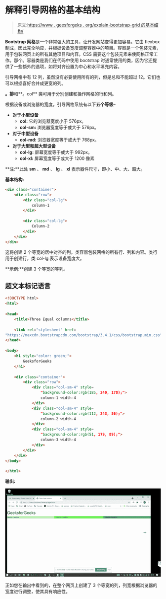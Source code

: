 # 解释引导网格的基本结构

> 原文:[https://www . geesforgeks . org/explain-bootstrap-grid 的基本结构/](https://www.geeksforgeeks.org/explain-the-basic-structure-of-the-bootstrap-grid/)

**Bootstrap 网格**是一个非常强大的工具，让开发网站变得更加容易。它由 flexbox 制成，因此完全响应，并根据设备宽度调整容器中的项目。容器是一个包装元素，用于包装网页上的所有其他项目和内容。CSS 需要这个包装元素来使网格正常工作。那个。容器类是我们在代码中使用 bootstrap 时通常使用的类，因为它还提供了一些额外的选项，如将对齐设置为中心和水平填充内容。

引导网格中有 12 列，虽然没有必要使用所有的列，但是总和不能超过 12。它们也可以根据喜好合并成更宽的列。

**。排**和**。col** 类可用于分别创建和操作网格的行和列。

根据设备或浏览器的宽度，引导网格系统有以下**五个等级**–

*   **对于小型设备**
    *   **col:** 它的浏览器宽度小于 576px。
    *   **col-sm:** 浏览器宽度等于或大于 576px。
*   **对于中型设备**
    *   **col-md:** 浏览器宽度等于或大于 768px。
*   **对于大型和超大型设备**
    *   **col-lg:** 屏幕宽度等于或大于 992px。
    *   **col-xl:** 屏幕宽度等于或大于 1200 像素

**注:**此处 **sm** 、 **md** 、 **lg** 、 **xl** 表示器件尺寸，即小、中、大、超大。

**基本结构:**

```html
<div class="container">
    <div class="row">
        <div class="col-lg">
            column-1
        </div>

        <div class="col-lg">
            Column-2
        </div>
    </div>
</div>
```

这将创建 2 个等宽的居中对齐的列。类容器包装网格的所有行、列和内容。类行用于创建行，类 col-lg 表示设备宽度大。

**示例:**创建 3 个等宽的等列。

## 超文本标记语言

```html
<!DOCTYPE html>
<html>

<head>
    <title>Three Equal columns</title>

    <link rel="stylesheet" href=
"https://maxcdn.bootstrapcdn.com/bootstrap/3.4.1/css/bootstrap.min.css">
</head>

<body>
    <h1 style="color: green;">
        GeeksforGeeks
    </h1>

    <div class="container">
        <div class="row">
            <div class="col-sm-4" style=
                "background-color:rgb(185, 240, 178);">
                column-1 width-4
            </div>
            <div class="col-sm-4" style=
                "background-color:rgb(112, 243, 86);">
                column-2 width-4
            </div>
            <div class="col-sm-4" style=
                "background-color:rgb(51, 179, 89);">
                column-3 width-4
            </div>
        </div>
    </div>
</body>

</html>
```

**输出:**

![](img/019708e1c11de95c613d9e2f28a66c50.png)

正如您在输出中看到的，在整个网页上创建了 3 个等宽的列，列宽根据浏览器的宽度进行调整，使其具有响应性。